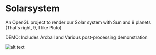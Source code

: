 # Solarsystem
An OpenGL project to render our Solar system with Sun and 9 planets (That's right, 9, I like Pluto)

DEMO: Includes Arcball and Various post-processing demonstration

![alt text](https://github.com/nandukalidindi/Solarsystem/blob/master/Solarsystem.gif "Keep revolving!")

